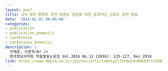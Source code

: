 ```yaml
---
layout: post
title: 상위 N개 항목의 추천 정확도 향상을 위한 효과적인 선호도 표현 방법
date: '2016-02-01 00:00:00'
categories:
- publication
- publication_domestic
- conference
- conference_domestic
description: |-
  이재웅, 이종욱<br />
  한국정보과학회 학술발표논문집 Vol.2016 No.12 [2016]: 125-127, Dec 2016
link: https://www.dbpia.co.kr/journal/articleDetail?nodeId=NODE07115803
---
```


